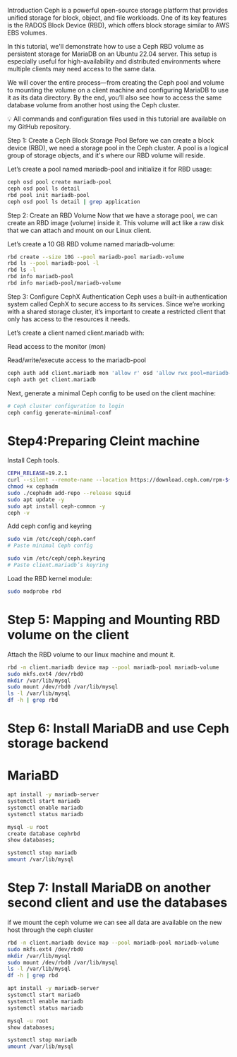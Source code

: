 
Introduction
Ceph is a powerful open-source storage platform that provides unified storage for block, object, and file workloads. One of its key features is the RADOS Block Device (RBD), which offers block storage similar to AWS EBS volumes.

In this tutorial, we'll demonstrate how to use a Ceph RBD volume as persistent storage for MariaDB on an Ubuntu 22.04 server. This setup is especially useful for high-availability and distributed environments where multiple clients may need access to the same data.

We will cover the entire process—from creating the Ceph pool and volume to mounting the volume on a client machine and configuring MariaDB to use it as its data directory. By the end, you’ll also see how to access the same database volume from another host using the Ceph cluster.

💡 All commands and configuration files used in this tutorial are available on my GitHub repository.

Step 1: Create a Ceph Block Storage Pool
Before we can create a block device (RBD), we need a storage pool in the Ceph cluster. A pool is a logical group of storage objects, and it's where our RBD volume will reside.

Let’s create a pool named mariadb-pool and initialize it for RBD usage:


```sh
ceph osd pool create mariadb-pool 
ceph osd pool ls detail         
rbd pool init mariadb-pool         
ceph osd pool ls detail | grep application 
```

Step 2: Create an RBD Volume
Now that we have a storage pool, we can create an RBD image (volume) inside it. This volume will act like a raw disk that we can attach and mount on our Linux client.

Let’s create a 10 GB RBD volume named mariadb-volume:

```sh
rbd create --size 10G --pool mariadb-pool mariadb-volume  
rbd ls --pool mariadb-pool -l  
rbd ls -l
rbd info mariadb-pool
rbd info mariadb-pool/mariadb-volume
```

Step 3: Configure CephX Authentication
Ceph uses a built-in authentication system called CephX to secure access to its services. Since we’re working with a shared storage cluster, it’s important to create a restricted client that only has access to the resources it needs.

Let’s create a client named client.mariadb with:

Read access to the monitor (mon)

Read/write/execute access to the mariadb-pool


```sh
ceph auth add client.mariadb mon 'allow r' osd 'allow rwx pool=mariadb-pool'  
ceph auth get client.mariadb  
```

Next, generate a minimal Ceph config to be used on the client machine:

```sh
# Ceph cluster configuration to login
ceph config generate-minimal-conf
```

# Step4:Preparing Cleint machine 

Install Ceph tools.

```sh
CEPH_RELEASE=19.2.1
curl --silent --remote-name --location https://download.ceph.com/rpm-${CEPH_RELEASE}/el9/noarch/cephadm
chmod +x cephadm
sudo ./cephadm add-repo --release squid
sudo apt update -y
sudo apt install ceph-common -y
ceph -v
```

Add ceph config and keyring
```sh
sudo vim /etc/ceph/ceph.conf  
# Paste minimal Ceph config

sudo vim /etc/ceph/ceph.keyring  
# Paste client.mariadb’s keyring
```

Load the RBD kernel module:

```sh
sudo modprobe rbd
```

# Step 5: Mapping and Mounting RBD volume on the client

Attach the RBD volume to our linux machine and mount it. 

```sh
rbd -n client.mariadb device map --pool mariadb-pool mariadb-volume  
sudo mkfs.ext4 /dev/rbd0 
mkdir /var/lib/mysql 
sudo mount /dev/rbd0 /var/lib/mysql  
ls -l /var/lib/mysql
df -h | grep rbd  
```

# Step 6: Install MariaDB and use Ceph storage backend
# MariaBD
```sh
apt install -y mariadb-server
systemctl start mariadb
systemctl enable mariadb
systemctl status mariadb

mysql -u root
create database cephrbd
show databases;

systemctl stop mariadb
umount /var/lib/mysql
```

# Step 7: Install MariaDB on another second client and use the databases

if we mount the ceph volume we can see all data are available on the new host through the ceph cluster

```sh
rbd -n client.mariadb device map --pool mariadb-pool mariadb-volume  
sudo mkfs.ext4 /dev/rbd0 
mkdir /var/lib/mysql 
sudo mount /dev/rbd0 /var/lib/mysql  
ls -l /var/lib/mysql
df -h | grep rbd  

````

```sh
apt install -y mariadb-server
systemctl start mariadb
systemctl enable mariadb
systemctl status mariadb

mysql -u root
show databases;

systemctl stop mariadb
umount /var/lib/mysql
```
